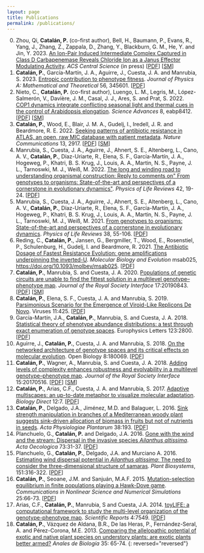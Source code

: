 ```yaml
---
layout: page
title: Publications
permalink: /publications/
---
```


0. Zhou, Qi, **Catalán, P.** (co-first author), Bell, H., Baumann, P., Evans, R., Yang, J., Zhang, Z., Zappala, D., Zhang, Y., Blackburn, G. M., He, Y. and Jin, Y. 2023. [An Ion-Pair Induced Intermediate Complex Captured in Class D Carbapenemase Reveals Chloride Ion as a Janus Effector Modulating Activity](https://pubs.acs.org/doi/10.1021/acscentsci.3c00609). *ACS Central Science* (in press) [[PDF](/papers/zhou2023_oxa48.pdf)] [[SM](/papers/zhou2023_SI.pdf)]
0. **Catalán, P.**, García-Martín, J. A., Aguirre, J., Cuesta, J. A. and Manrubia, S. 2023. [Entropic contribution to phenotype fitness](https://iopscience.iop.org/article/10.1088/1751-8121/ace8d6). *Journal of Physics A: Mathematical and Theoretical* 56, 345601. [[PDF](/papers/catalan2023_entropy_fitness.pdf)]
0. Nieto, C., **Catalán, P.** (co-first author), Luengo, L. M., Legris, M., López-Salmerón, V., Davière, J. M., Casal, J. J., Ares, S. and Prat, S. 2022. [COP1 dynamics integrate conflicting seasonal light and thermal cues in the control of Arabidopsis elongation](https://www.science.org/doi/full/10.1126/sciadv.abp8412). *Science Advances* 8, eabp8412. [[PDF](/papers/nieto2022_cop1.pdf)] [[SM](/papers/nieto2022_SI.pdf)]
0.  **Catalán, P.**, Wood, E., Blair, J. M. A., Gudelj, I., Iredell, J. R. and Beardmore, R. E. 2022. [Seeking patterns of antibiotic resistance in ATLAS, an open, raw MIC database with patient metadata](https://www.nature.com/articles/s41467-022-30635-7). *Nature Communications* 13, 2917. [[PDF](/papers/catalan2022_atlas.pdf)] [[SM](/papers/catalan2022_SI.pdf)]
0. Manrubia, S., Cuesta, J. A., Aguirre, J., Ahnert, S. E., Altenberg, L., Cano, A. V., **Catalán, P.**, Díaz-Uriarte, R., Elena, S. F., García-Martín, J. A., Hogeweg, P., Khatri, B. S. Krug, J., Louis, A. A., Martin, N. S., Payne, J. L., Tarnoswki, M. J., Weiß, M. 2022. [The long and winding road to understanding organismal construction: Reply to comments on" From genotypes to organisms: State-of-the-art and perspectives of a cornerstone in evolutionary dynamics"](https://www.sciencedirect.com/science/article/pii/S1571064522000288). *Physics of Life Reviews* 42, 19-24. [[PDF](/papers/manrubia2022_response.pdf)]
0.  Manrubia, S., Cuesta, J. A., Aguirre, J., Ahnert, S. E., Altenberg, L., Cano, A. V., **Catalán, P.**, Díaz-Uriarte, R., Elena, S. F., García-Martín, J. A., Hogeweg, P., Khatri, B. S. Krug, J., Louis, A. A., Martin, N. S., Payne, J. L., Tarnoswki, M. J., Weiß, M. 2021. [From genotypes to organisms: State-of-the-art and perspectives of a cornerstone in evolutionary dynamics](https://www.sciencedirect.com/science/article/pii/S1571064521000300). *Physics of Life Reviews* 38, 55-106. [[PDF](/papers/manrubia2021_perspectives.pdf)]
0.  Reding, C., **Catalán, P.**, Jansen, G., Bergmiller, T., Wood, E., Rosenstiel, P., Schulenburg, H., Gudelj, I. and Beardmore, R. 2021. [The Antibiotic Dosage of Fastest Resistance Evolution: gene amplifications underpinning the inverted-U](https://academic.oup.com/mbe/advance-article/doi/10.1093/molbev/msab025/6161781). *Molecular Biology and Evolution* msab025, https://doi.org/10.1093/molbev/msab025. [[PDF](/papers/reding2021_invertedU.pdf)]
0. **Catalán, P.**, Manrubia, S. and Cuesta, J. A. 2020. [Populations of genetic circuits are unable to find the fittest solution in a multilevel genotype–phenotype map](https://royalsocietypublishing.org/doi/10.1098/rsif.2019.0843). *Journal of the Royal Society Interface* 17:20190843. [[PDF](/papers/catalan2020_patterns.pdf)] [[SM](/papers/catalan2020_patterns_Supp.pdf)]
0. **Catalán, P.**, Elena, S. F., Cuesta,  J. A. and  Manrubia, S. 2019. [Parsimonious Scenario for the
  Emergence of Viroid-Like Replicons De Novo](https://www.mdpi.com/1999-4915/11/5/425/htm). Viruses
    11:425. [[PDF](/papers/catalan2019_parsimonius_emergence_viroids.pdf)]
0. García-Martín, J.A., **Catalán, P.**, Manrubia, S. and Cuesta, J. A. 2018. [Statistical theory of phenotype abundance distributions: a test through exact enumeration of genotype spaces](http://iopscience.iop.org/article/10.1209/0295-5075/123/28001). Europhysics Letters 123:2800. [[PDF](/papers/garciamartin2018_statistical_theory_phenotype_abundance.pdf)]
0. Aguirre, J., **Catalán, P.**, Cuesta, J. A. and Manrubia, S. 2018. [On the networked architecture of genotype spaces and its critical effects on molecular evolution](http://rsob.royalsocietypublishing.org/content/8/7/180069). Open Biology 8:180069. [[PDF](/papers/aguirre2018_networked_structure.pdf)]
0. **Catalán, P.**, Wagner, A., Manrubia, S. and Cuesta, J. A. 2018. [Adding levels of complexity enhances robustness and evolvability in a multilevel genotype–phenotype map](http://rsif.royalsocietypublishing.org/content/15/138/20170516). *Journal of the Royal Society Interface* 15:20170516. [[PDF](/papers/catalan2018_toyLIFE_complexity.pdf)] [[SM](/papers/catalan2018_toyLIFE_complexity_SM.pdf)]
0. **Catalán, P.**, Arias, C.F., Cuesta, J. A. and Manrubia, S. 2017. [Adaptive multiscapes: an up-to-date metaphor to visualize molecular adaptation](http://biologydirect.biomedcentral.com/articles/10.1186/s13062-017-0178-1). *Biology Direct* 12:7. [[PDF](/papers/catalan2017_adaptive_multiscapes.pdf)]
0. **Catalán, P.**, Delgado, J.A., Jiménez, M.D. and Balaguer, L. 2016. [Sink strength manipulation in branches of a Mediterranean woody plant suggests sink-driven allocation of biomass in fruits but not of nutrients in seeds](http://link.springer.com/article/10.1007/s11738-016-2220-9). *Acta Physiologiae Plantarum* 38:193. [[PDF](/papers/catalan2016_sink_strength.pdf)]
0.  Planchuelo, G., **Catalán, P.** and Delgado, J.A. 2016. [Gone with the wind and the stream: Dispersal in the invasive species
*Ailanthus altissima*](http://www.sciencedirect.com/science/article/pii/S1146609X16300443). *Acta Oecologica* 73:31-37. [[PDF](/papers/planchuelo2016_gone_with_the_wind.pdf)]
0.  Planchuelo, G., **Catalán, P.**, Delgado, J.A. and Murciano A. 2016. [Estimating wind dispersal potential in *Ailanthus altissima*: The need to consider the three-dimensional structure of samaras](http://www.tandfonline.com/doi/full/10.1080/11263504.2016.1174170). *Plant Biosystems*, 151:316-322. [[PDF](/papers/planchuelo2016_estimating_wind_dispersal_potential.pdf)]
0. **Catalán, P.**, Seoane, J.M. and Sanjuán, M.A.F. 2015. [Mutation-selection equilibrium in finite populations playing a Hawk-Dove game](http://www.sciencedirect.com/science/article/pii/S1007570415000246). *Communications  in  Nonlinear  Science  and  Numerical Simulations* 25:66-73. [[PDF](/papers/catalan2015_hawk_dove.pdf)]
0.  Arias, C.F., **Catalán, P.**, Manrubia, S and Cuesta, J.A. 2014. [toyLIFE: a computational framework to study the multi-level organization of the genotype-phenotype map](http://www.nature.com/articles/srep07549). *Scientific  Reports* 4:7549. [[PDF](/papers/arias2014_toylife.pdf)]
0. **Catalán, P.**,  Vázquez  de  Aldana,  B.R.,  De  las  Heras,  P.,  Fernández-Seral,  A.  and  Pérez-Corona, M.E. 2013. [Comparing  the  allelopathic  potential  of  exotic  and  native  plant  species  on  understory plants:  are exotic plants better armed?](https://www.um.es/analesdebiologia/numeros/35/PDF/35_2013_10.pdf) *Anales de Biología* 35:  65-74.
{: reversed="reversed"}
